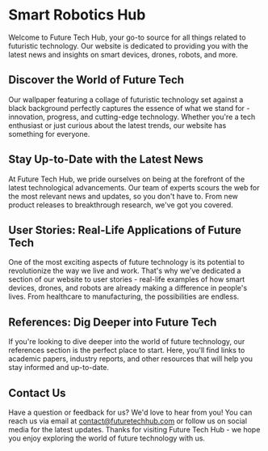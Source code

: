 <!--font:Exo 2-->

# Smart Robotics Hub

Welcome to Future Tech Hub, your go-to source for all things related to futuristic technology. Our website is dedicated to providing you with the latest news and insights on smart devices, drones, robots, and more.

## Discover the World of Future Tech

Our wallpaper featuring a collage of futuristic technology set against a black background perfectly captures the essence of what we stand for - innovation, progress, and cutting-edge technology. Whether you're a tech enthusiast or just curious about the latest trends, our website has something for everyone.

## Stay Up-to-Date with the Latest News

At Future Tech Hub, we pride ourselves on being at the forefront of the latest technological advancements. Our team of experts scours the web for the most relevant news and updates, so you don't have to. From new product releases to breakthrough research, we've got you covered.

## User Stories: Real-Life Applications of Future Tech

One of the most exciting aspects of future technology is its potential to revolutionize the way we live and work. That's why we've dedicated a section of our website to user stories - real-life examples of how smart devices, drones, and robots are already making a difference in people's lives. From healthcare to manufacturing, the possibilities are endless.

## References: Dig Deeper into Future Tech

If you're looking to dive deeper into the world of future technology, our references section is the perfect place to start. Here, you'll find links to academic papers, industry reports, and other resources that will help you stay informed and up-to-date.

## Contact Us

Have a question or feedback for us? We'd love to hear from you! You can reach us via email at contact@futuretechhub.com or follow us on social media for the latest updates. Thanks for visiting Future Tech Hub - we hope you enjoy exploring the world of future technology with us.

<!--

Write me content for website with wallpaper which alt text is:

"A wallpaper featuring a collage of futuristic technology such as drones, robots, and smart devices, set against a black background."

The name/title of the page should not be 1:1 copy of the alt text but rather a real content of the website which is using this wallpaper.

- Use markdown format 
- Start with heading
- Heading should be short and concise
- The content should look like a real website 
- The website should not be about the wallpaper, wallpaper is just a related background
- Heading should be contain work "wallpaper" or "background"
- Include real sections like references, contact, user stories, etc. use things relevant to the page purpose.
- Feel free to use structure like headings, bullets, numbering, blockquotes, paragraphs, horizontal lines, etc.
- You can use formatting like bold or _italic_
- You can include UTF-8 emojis
- Links should be only #hash anchors (and you can refer to the document itself)
- Do not include images


---


# Future Tech Hub: Exploring the Latest in Smart Devices and Robotics

Welcome to Future Tech Hub, your go-to source for all things related to futuristic technology. Our website is dedicated to providing you with the latest news and insights on smart devices, drones, robots, and more.

## Discover the World of Future Tech

Our wallpaper featuring a collage of futuristic technology set against a black background perfectly captures the essence of what we stand for - innovation, progress, and cutting-edge technology. Whether you're a tech enthusiast or just curious about the latest trends, our website has something for everyone.

## Stay Up-to-Date with the Latest News

At Future Tech Hub, we pride ourselves on being at the forefront of the latest technological advancements. Our team of experts scours the web for the most relevant news and updates, so you don't have to. From new product releases to breakthrough research, we've got you covered.

## User Stories: Real-Life Applications of Future Tech

One of the most exciting aspects of future technology is its potential to revolutionize the way we live and work. That's why we've dedicated a section of our website to user stories - real-life examples of how smart devices, drones, and robots are already making a difference in people's lives. From healthcare to manufacturing, the possibilities are endless.

## References: Dig Deeper into Future Tech

If you're looking to dive deeper into the world of future technology, our references section is the perfect place to start. Here, you'll find links to academic papers, industry reports, and other resources that will help you stay informed and up-to-date.

## Contact Us

Have a question or feedback for us? We'd love to hear from you! You can reach us via email at contact@futuretechhub.com or follow us on social media for the latest updates. Thanks for visiting Future Tech Hub - we hope you enjoy exploring the world of future technology with us.

-->
